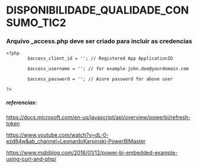 # DISPONIBILIDADE_QUALIDADE_CONSUMO_TIC2

### Arquivo _access.php deve ser criado para incluir as credencias

```
<?php
        $access_client_id = ''; // Registered App ApplicationID

        $access_username = ''; // for example john.doe@yourdomain.com
    
        $access_password = ''; // Azure password for above user

?>
```

##### referencias:

https://docs.microsoft.com/en-us/javascript/api/overview/powerbi/refresh-token

https://www.youtube.com/watch?v=dL-0-ezd84w&ab_channel=LeonardoKarpinski-PowerBIMaster

https://www.msbiblog.com/2018/01/12/power-bi-embedded-example-using-curl-and-php/